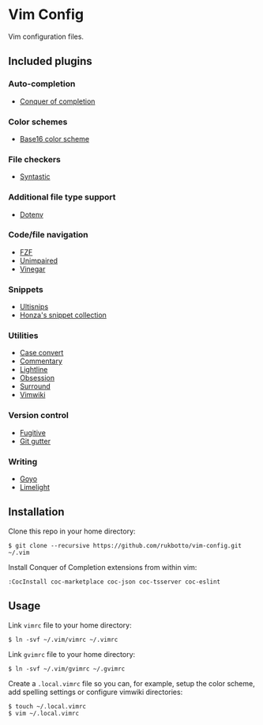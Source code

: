 # Vim Config

Vim configuration files.

## Included plugins

### Auto-completion

- [Conquer of completion](https://github.com/neoclide/coc.nvim)

### Color schemes

- [Base16 color scheme](https://github.com/chriskempson/base16-vim)

### File checkers

- [Syntastic](https://github.com/vim-syntastic/syntastic)

### Additional file type support

- [Dotenv](https://github.com/tpope/vim-dotenv)

### Code/file navigation

- [FZF](https://github.com/junegunn/fzf.vim)
- [Unimpaired](https://github.com/tpope/vim-unimpaired)
- [Vinegar](https://github.com/tpope/vim-vinegar)

### Snippets

- [Ultisnips](https://github.com/SirVer/ultisnips)
- [Honza's snippet collection](https://github.com/honza/vim-snippets)

### Utilities

- [Case convert](https://github.com/chiedo/vim-case-convert)
- [Commentary](https://github.com/tpope/vim-commentary)
- [Lightline](https://github.com/itchyny/lightline.vim)
- [Obsession](https://github.com/tpope/vim-obsession)
- [Surround](https://github.com/tpope/vim-surround)
- [Vimwiki](https://github.com/vimwiki/vimwiki)

### Version control

- [Fugitive](https://github.com/tpope/vim-fugitive)
- [Git gutter](https://github.com/airblade/vim-gitgutter)

### Writing

- [Goyo](https://github.com/junegunn/goyo.vim)
- [Limelight](https://github.com/junegunn/limelight.vim)

## Installation

Clone this repo in your home directory:

```
$ git clone --recursive https://github.com/rukbotto/vim-config.git ~/.vim
```

Install Conquer of Completion extensions from within vim:

```
:CocInstall coc-marketplace coc-json coc-tsserver coc-eslint
```

## Usage

Link `vimrc` file to your home directory:

```
$ ln -svf ~/.vim/vimrc ~/.vimrc
```

Link `gvimrc` file to your home directory:

```
$ ln -svf ~/.vim/gvimrc ~/.gvimrc
```

Create a `.local.vimrc` file so you can, for example, setup the color scheme, add spelling settings or configure vimwiki directories:

```
$ touch ~/.local.vimrc
$ vim ~/.local.vimrc
```
